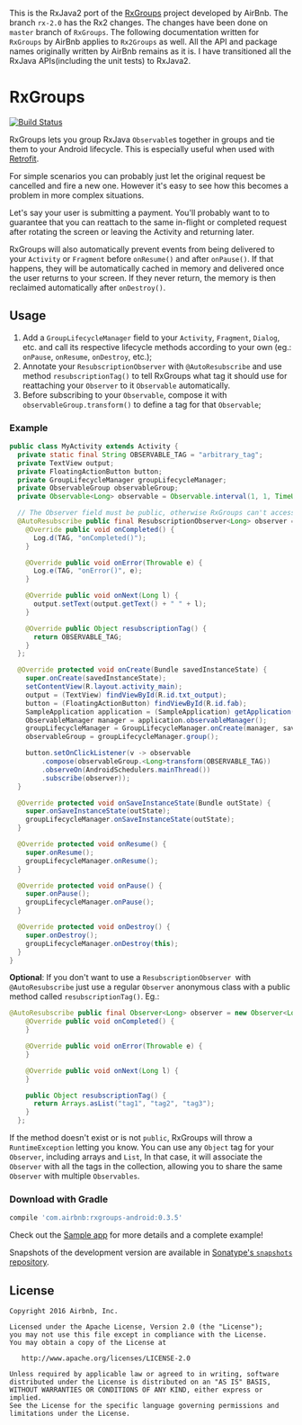 This is the RxJava2 port of the [RxGroups](https://github.com/airbnb/RxGroups) project developed by AirBnb.
The branch `rx-2.0` has the Rx2 changes. The changes have been done on  `master` branch of `RxGroups`. The
following documentation written for `RxGroups` by AirBnb applies to `Rx2Groups` as well.  All the API and
package names originally written  by AirBnb  remains as it is. I have  transitioned all the  RxJava
APIs(including the unit tests) to RxJava2.


# RxGroups

[![Build Status](https://travis-ci.org/airbnb/DeepLinkDispatch.svg)](https://travis-ci.org/airbnb/RxGroups)

RxGroups lets you group RxJava `Observable`s together in groups and tie them to your Android lifecycle.
This is especially useful when used with [Retrofit](https://github.com/square/retrofit).

For simple scenarios you can probably just let the original request be cancelled and fire a new one.
However it's easy to see how this becomes a problem in more complex situations.

Let's say your user is submitting a payment. You'll probably want to to guarantee that you can reattach
to the same in-flight or completed request after rotating the screen or leaving the Activity and
returning later.

RxGroups will also automatically prevent events from being delivered to your `Activity` or `Fragment`
before `onResume()` and after `onPause()`. If that happens, they will be automatically cached in memory
and delivered once the user returns to your screen. If they never return, the memory is then reclaimed
automatically after `onDestroy()`.

## Usage

1. Add a `GroupLifecycleManager` field to your `Activity`, `Fragment`, `Dialog`, etc. and call its respective lifecycle methods according to your own (eg.: `onPause`, `onResume`, `onDestroy`, etc.);
2. Annotate your `ResubscriptionObserver` with `@AutoResubscribe` and use method `resubscriptionTag()` to tell RxGroups what tag it should use for reattaching your `Observer` to it `Observable` automatically.
3. Before subscribing to your `Observable`, compose it with `observableGroup.transform()` to define a tag for that `Observable`;

### Example

```java
public class MyActivity extends Activity {
  private static final String OBSERVABLE_TAG = "arbitrary_tag";
  private TextView output;
  private FloatingActionButton button;
  private GroupLifecycleManager groupLifecycleManager;
  private ObservableGroup observableGroup;
  private Observable<Long> observable = Observable.interval(1, 1, TimeUnit.SECONDS);

  // The Observer field must be public, otherwise RxGroups can't access it
  @AutoResubscribe public final ResubscriptionObserver<Long> observer = new ResubscriptionObserver<Long>() {
    @Override public void onCompleted() {
      Log.d(TAG, "onCompleted()");
    }

    @Override public void onError(Throwable e) {
      Log.e(TAG, "onError()", e);
    }

    @Override public void onNext(Long l) {
      output.setText(output.getText() + " " + l);
    }

    @Override public Object resubscriptionTag() {
      return OBSERVABLE_TAG;
    }
  };

  @Override protected void onCreate(Bundle savedInstanceState) {
    super.onCreate(savedInstanceState);
    setContentView(R.layout.activity_main);
    output = (TextView) findViewById(R.id.txt_output);
    button = (FloatingActionButton) findViewById(R.id.fab);
    SampleApplication application = (SampleApplication) getApplication();
    ObservableManager manager = application.observableManager();
    groupLifecycleManager = GroupLifecycleManager.onCreate(manager, savedInstanceState, this);
    observableGroup = groupLifecycleManager.group();

    button.setOnClickListener(v -> observable
        .compose(observableGroup.<Long>transform(OBSERVABLE_TAG))
        .observeOn(AndroidSchedulers.mainThread())
        .subscribe(observer));
  }

  @Override protected void onSaveInstanceState(Bundle outState) {
    super.onSaveInstanceState(outState);
    groupLifecycleManager.onSaveInstanceState(outState);
  }

  @Override protected void onResume() {
    super.onResume();
    groupLifecycleManager.onResume();
  }

  @Override protected void onPause() {
    super.onPause();
    groupLifecycleManager.onPause();
  }

  @Override protected void onDestroy() {
    super.onDestroy();
    groupLifecycleManager.onDestroy(this);
  }
}
```

**Optional**: If you don't want to use a `ResubscriptionObserver `with `@AutoResubscribe` just use a
regular `Observer` anonymous class with a public method called `resubscriptionTag()`. Eg.:

```java
@AutoResubscribe public final Observer<Long> observer = new Observer<Long>() {
    @Override public void onCompleted() {
    }

    @Override public void onError(Throwable e) {
    }

    @Override public void onNext(Long l) {
    }

    public Object resubscriptionTag() {
      return Arrays.asList("tag1", "tag2", "tag3");
    }
  };
```

If the method doesn't exist or is not `public`, RxGroups will throw a `RuntimeException` letting you know.
You can use any `Object` tag for your `Observer`, including arrays and `List`, In that case, it will
associate the `Observer` with all the tags in the collection, allowing you to share the same
`Observer` with multiple `Observables`.

### Download with Gradle

```groovy
compile 'com.airbnb:rxgroups-android:0.3.5'
```

Check out the [Sample app](https://github.com/airbnb/RxGroups/blob/master/sample/src/main/java/com/airbnb/rxgroups/MainActivity.java) for more details and a complete example!

Snapshots of the development version are available in
[Sonatype's `snapshots` repository](https://oss.sonatype.org/content/repositories/snapshots/).

License
--------

    Copyright 2016 Airbnb, Inc.

    Licensed under the Apache License, Version 2.0 (the "License");
    you may not use this file except in compliance with the License.
    You may obtain a copy of the License at

       http://www.apache.org/licenses/LICENSE-2.0

    Unless required by applicable law or agreed to in writing, software
    distributed under the License is distributed on an "AS IS" BASIS,
    WITHOUT WARRANTIES OR CONDITIONS OF ANY KIND, either express or implied.
    See the License for the specific language governing permissions and
    limitations under the License.


 [1]: http://airbnb.github.io/airbnb/AirMapView/

